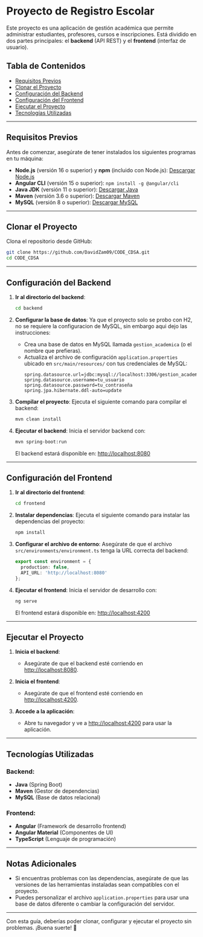 # Proyecto de Registro Escolar

Este proyecto es una aplicación de gestión académica que permite administrar estudiantes, profesores, cursos e inscripciones. Está dividido en dos partes principales: el **backend** (API REST) y el **frontend** (interfaz de usuario).

## Tabla de Contenidos
- [Requisitos Previos](#requisitos-previos)
- [Clonar el Proyecto](#clonar-el-proyecto)
- [Configuración del Backend](#configuración-del-backend)
- [Configuración del Frontend](#configuración-del-frontend)
- [Ejecutar el Proyecto](#ejecutar-el-proyecto)
- [Tecnologías Utilizadas](#tecnologías-utilizadas)

---

## Requisitos Previos

Antes de comenzar, asegúrate de tener instalados los siguientes programas en tu máquina:

- **Node.js** (versión 16 o superior) y **npm** (incluido con Node.js): [Descargar Node.js](https://nodejs.org/)
- **Angular CLI** (versión 15 o superior): `npm install -g @angular/cli`
- **Java JDK** (versión 11 o superior): [Descargar Java](https://www.oracle.com/java/technologies/javase-downloads.html)
- **Maven** (versión 3.6 o superior): [Descargar Maven](https://maven.apache.org/download.cgi)
- **MySQL** (versión 8 o superior): [Descargar MySQL](https://dev.mysql.com/downloads/)

---

## Clonar el Proyecto

Clona el repositorio desde GitHub:

```bash
git clone https://github.com/DavidZam09/CODE_CDSA.git
cd CODE_CDSA
```

---

## Configuración del Backend

1. **Ir al directorio del backend**:
   ```bash
   cd backend
   ```

2. **Configurar la base de datos**:
   Ya que el proyecto solo se probo con H2, no se requiere la configuracion de MySQL, sin embargo aqui dejo las instrucciones:
   - Crea una base de datos en MySQL llamada `gestion_academica` (o el nombre que prefieras).
   - Actualiza el archivo de configuración `application.properties` ubicado en `src/main/resources/` con tus credenciales de MySQL:
     ```properties
     spring.datasource.url=jdbc:mysql://localhost:3306/gestion_academica
     spring.datasource.username=tu_usuario
     spring.datasource.password=tu_contraseña
     spring.jpa.hibernate.ddl-auto=update
     ```

4. **Compilar el proyecto**:
   Ejecuta el siguiente comando para compilar el backend:
   ```bash
   mvn clean install
   ```

5. **Ejecutar el backend**:
   Inicia el servidor backend con:
   ```bash
   mvn spring-boot:run
   ```

   El backend estará disponible en: [http://localhost:8080](http://localhost:8080)

---

## Configuración del Frontend

1. **Ir al directorio del frontend**:
   ```bash
   cd frontend
   ```

2. **Instalar dependencias**:
   Ejecuta el siguiente comando para instalar las dependencias del proyecto:
   ```bash
   npm install
   ```

3. **Configurar el archivo de entorno**:
   Asegúrate de que el archivo `src/environments/environment.ts` tenga la URL correcta del backend:
   ```typescript
   export const environment = {
     production: false,
     API_URL: 'http://localhost:8080'
   };
   ```

4. **Ejecutar el frontend**:
   Inicia el servidor de desarrollo con:
   ```bash
   ng serve
   ```

   El frontend estará disponible en: [http://localhost:4200](http://localhost:4200)

---

## Ejecutar el Proyecto

1. **Inicia el backend**:
   - Asegúrate de que el backend esté corriendo en [http://localhost:8080](http://localhost:8080).

2. **Inicia el frontend**:
   - Asegúrate de que el frontend esté corriendo en [http://localhost:4200](http://localhost:4200).

3. **Accede a la aplicación**:
   - Abre tu navegador y ve a [http://localhost:4200](http://localhost:4200) para usar la aplicación.

---

## Tecnologías Utilizadas

### Backend:
- **Java** (Spring Boot)
- **Maven** (Gestor de dependencias)
- **MySQL** (Base de datos relacional)

### Frontend:
- **Angular** (Framework de desarrollo frontend)
- **Angular Material** (Componentes de UI)
- **TypeScript** (Lenguaje de programación)

---

## Notas Adicionales

- Si encuentras problemas con las dependencias, asegúrate de que las versiones de las herramientas instaladas sean compatibles con el proyecto.
- Puedes personalizar el archivo `application.properties` para usar una base de datos diferente o cambiar la configuración del servidor.

---

Con esta guía, deberías poder clonar, configurar y ejecutar el proyecto sin problemas. ¡Buena suerte! 🚀
